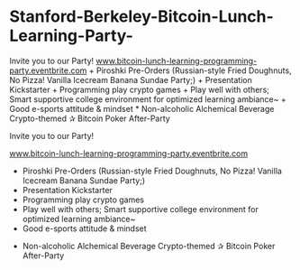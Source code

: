 # Stanford-Berkeley-Bitcoin-Lunch-Learning-Party-
Invite you to our Party!  www.bitcoin-lunch-learning-programming-party.eventbrite.com  + Piroshki Pre-Orders (Russian-style Fried Doughnuts, No Pizza! Vanilla Icecream Banana Sundae Party;) + Presentation Kickstarter + Programming play crypto games + Play well with others; Smart supportive college environment for optimized learning ambiance~ + Good e-sports attitude &amp; mindset * Non-alcoholic Alchemical Beverage Crypto-themed ✰ Bitcoin Poker After-Party 


Invite you to our Party!

www.bitcoin-lunch-learning-programming-party.eventbrite.com

+ Piroshki Pre-Orders (Russian-style Fried Doughnuts, No Pizza! Vanilla Icecream Banana Sundae Party;)
+ Presentation Kickstarter
+ Programming play crypto games
+ Play well with others; Smart supportive college environment for optimized learning ambiance~
+ Good e-sports attitude & mindset
* Non-alcoholic Alchemical Beverage Crypto-themed
✰ Bitcoin Poker After-Party 
